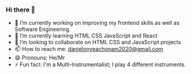 ### Hi there 👋
- 🔭 I’m currently working on improving my frontend skills as well as Software Engineering.
- 🌱 I’m currently learning HTML CSS JavaScript and React
- 👯 I’m looking to collaborate on HTML CSS and JavaScript projects
- 📫 How to reach me: danielonyeachonam2020@gmail.com
- 😄 Pronouns: He/Mr
- ⚡ Fun fact: I'm a Multi-Instrumentalist; I play 4 different instruments.

